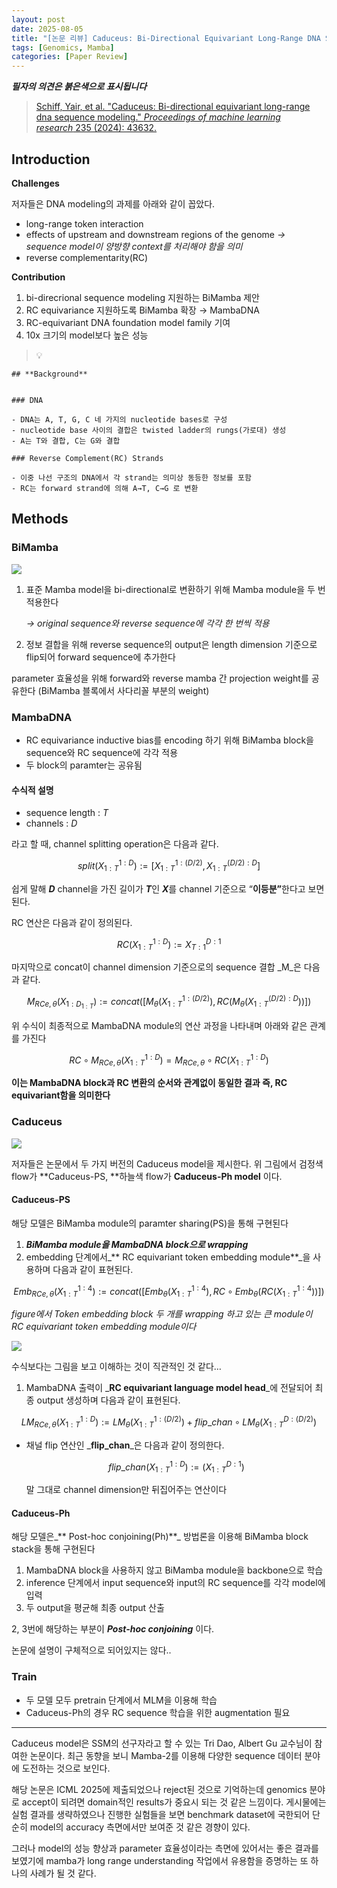 ```yaml
---
layout: post
date: 2025-08-05
title: "[논문 리뷰] Caduceus: Bi-Directional Equivariant Long-Range DNA Sequence Modeling"
tags: [Genomics, Mamba]
categories: [Paper Review]
---
```


<span class="notion-red">_**필자의 의견은 붉은색으로 표시됩니다**_</span>


> [Schiff, Yair, et al. "Caduceus: Bi-directional equivariant long-range dna sequence modeling." ](https://pmc.ncbi.nlm.nih.gov/articles/PMC12189541/)[_Proceedings of machine learning research_](https://pmc.ncbi.nlm.nih.gov/articles/PMC12189541/)[ 235 (2024): 43632.](https://pmc.ncbi.nlm.nih.gov/articles/PMC12189541/)



## Introduction


**Challenges**


저자들은 DNA modeling의 과제를 아래와 같이 꼽았다.

- long-range token interaction
- effects of upstream and downstream regions of the genome 
_→ sequence model이 양방향 context를 처리해야 함을 의미_
- reverse complementarity(RC)

**Contribution**

1. bi-direcrional sequence modeling 지원하는 BiMamba 제안
1. RC equivariance 지원하도록 BiMamba 확장 → MambaDNA
1. RC-equivariant DNA foundation model family 기여
1. 10x 크기의 model보다 높은 성능

> 💡 


	## **Background**


	### DNA

	- DNA는 A, T, G, C 네 가지의 nucleotide bases로 구성
	- nucleotide base 사이의 결합은 twisted ladder의 rungs(가로대) 생성
	- A는 T와 결합, C는 G와 결합

	### Reverse Complement(RC) Strands

	- 이중 나선 구조의 DNA에서 각 strand는 의미상 동등한 정보를 포함
	- RC는 forward strand에 의해 A→T, C→G 로 변환


## Methods



### BiMamba


![](https://prod-files-secure.s3.us-west-2.amazonaws.com/542b861c-36a8-4051-84e5-8804b6728dba/2c247d59-7815-4980-99f0-8f0d21f445a7/image.png?X-Amz-Algorithm=AWS4-HMAC-SHA256&X-Amz-Content-Sha256=UNSIGNED-PAYLOAD&X-Amz-Credential=ASIAZI2LB46652U3OUGY%2F20251002%2Fus-west-2%2Fs3%2Faws4_request&X-Amz-Date=20251002T140123Z&X-Amz-Expires=3600&X-Amz-Security-Token=IQoJb3JpZ2luX2VjEJT%2F%2F%2F%2F%2F%2F%2F%2F%2F%2FwEaCXVzLXdlc3QtMiJHMEUCIQCCyZQizwzihy4ODL8%2Bhl6HC0sqpUuVl2n%2Bctqtnp08XgIgQE3wwkUWg7sxVKG%2BbeRrb772vcqJImjHyQFwdUPyZjoq%2FwMILRAAGgw2Mzc0MjMxODM4MDUiDBb4p3IvHUBu26tySSrcA590xbnodNkQHpT%2FdTvJGfqPApWvvVSkSFjDFqd%2BGjU1zN62lV26HuZlRwyTz17vYQ%2FiUN8%2BpK66rm3EDIaBWaSDwvsT88WK%2Br32EKzcb7RYONbr%2BwAI41fut3XfxIBPHzlWRdYvATeeD5R7qgFhDNP4KH%2F4sbuUNvruba6pdpAjCHKe2Z9Mixs74VIAy60h4noeJWS8wFvWVUybEk%2FDDjZqLa6NjIhVRCYXRAlOpBGVaMy1QCB8uAiWYx359JIu2nNgUr3VM9BQk3qhgI8VtAp9mWx8obyitby1VLPXrdBykq2jyrQg8Ni2uqyclIz7Nvpxs3hnYgV0vVbhOB6FlzMZ7Zk1pRAr8HD89NMfhl%2F8vDlIKLZG24VI0w3YJQDzFFhtY319SaiVDXD9sH6lDTYubwF0ch8ERgsY5VGPEEjeXqz99i9d0MNtLMPsmeBlG81TFzxn7uNLbentRhqV1WOg6FOLRfSZj2VQOTvdwL0CCZGU%2ByDfV5urTUKFCa4FDY%2FVxQC4SxeCSer5ajT40DUn8Dbvyl6ACpHiWRJ6Gp0Gk3cMAtrV4EkspuQ3NSkrYRppHg8KoSnzPJ7CWIfqHnMgxgBlZ5r8ZKLCdNVks2VyfdrO8zJImAVJqCnzMPzC%2BcYGOqUB6%2BWZ1dzPl4ClYy28QmU%2Bg5qcOteYJu%2FWaUdhbeIIyFUrFOuaXeWNtxhbdQVAd0PIAuX9DiUMMblthn%2BlQPjeaOWqRcbORVl7paLj%2FiKZuY3OIegs15xKNO8Ox4kARlAx8c8RjMs0j4TDTlThZ1%2F4HwnrDYWdM0O%2BHLPjDZGSGJtDTkFoRKymsRE6kLj0z%2BJQpCYhMXmGebgl%2FgckZLc7idCyvBln&X-Amz-Signature=d04aca0deaf22c232ee6b02f0eb8da04ea4806d6d40a742ae4e335c59a457118&X-Amz-SignedHeaders=host&x-amz-checksum-mode=ENABLED&x-id=GetObject)

1. 표준 Mamba model을 bi-directional로 변환하기 위해 Mamba module을 두 번 적용한다

	_→ original sequence와 reverse sequence에 각각 한 번씩 적용_

1. 정보 결합을 위해 reverse sequence의 output은 length dimension 기준으로 flip되어 forward sequence에 추가한다

parameter 효율성을 위해 forward와 reverse mamba 간 projection weight를 공유한다 (BiMamba 블록에서 사다리꼴 부분의 weight)



### MambaDNA

- RC equivariance inductive bias를 encoding 하기 위해 BiMamba block을 sequence와 RC sequence에 각각 적용
- 두 block의 paramter는 공유됨


#### 수식적 설명

- sequence length : _T_
- channels : _D_

라고 할 때,  channel splitting operation은 다음과 같다.


$$
split(X^{1:D}_{1:T}):=[X^{1:(D/2)}_{1:T},X^{(D/2):D}_{1:T}]
$$


<span class="notion-red">쉽게 말해 </span><span class="notion-red">_**D**_</span><span class="notion-red"> channel을 가진 길이가 </span><span class="notion-red">_**T**_</span><span class="notion-red">인 </span><span class="notion-red">_**X**_</span><span class="notion-red">를 channel 기준으로 “</span><span class="notion-red">**이등분”**</span><span class="notion-red">한다고 보면 된다.</span>


RC 연산은 다음과 같이 정의된다.


$$
RC(X^{1:D}_{1:T}):=X^{D:1}_{T:1}
$$


마지막으로 concat이 channel dimension 기준으로의 sequence 결합 _M_은 다음과 같다.


$$
M_{RCe,\theta}(X_{1:D_{1:T}}):=concat([M_{\theta}(X^{1:(D/2)}_{1:T}),RC(M_{\theta}(X^{(D/2):D}_{1:T}))])
$$


위 수식이 최종적으로 MambaDNA module의 연산 과정을 나타내며 아래와 같은 관계를 가진다


$$
RC\circ M_{RCe,\theta}(X^{1:D}_{1:T}) = M_{RCe,\theta} \circ RC(X^{1:D}_{1:T})
$$


**이는 MambaDNA block과 RC 변환의 순서와 관계없이 동일한 결과 즉, RC equivariant함을 의미한다**



### Caduceus


![](https://prod-files-secure.s3.us-west-2.amazonaws.com/542b861c-36a8-4051-84e5-8804b6728dba/f94a60d7-8145-473b-aef9-7c68d3ec604a/image.png?X-Amz-Algorithm=AWS4-HMAC-SHA256&X-Amz-Content-Sha256=UNSIGNED-PAYLOAD&X-Amz-Credential=ASIAZI2LB46652U3OUGY%2F20251002%2Fus-west-2%2Fs3%2Faws4_request&X-Amz-Date=20251002T140124Z&X-Amz-Expires=3600&X-Amz-Security-Token=IQoJb3JpZ2luX2VjEJT%2F%2F%2F%2F%2F%2F%2F%2F%2F%2FwEaCXVzLXdlc3QtMiJHMEUCIQCCyZQizwzihy4ODL8%2Bhl6HC0sqpUuVl2n%2Bctqtnp08XgIgQE3wwkUWg7sxVKG%2BbeRrb772vcqJImjHyQFwdUPyZjoq%2FwMILRAAGgw2Mzc0MjMxODM4MDUiDBb4p3IvHUBu26tySSrcA590xbnodNkQHpT%2FdTvJGfqPApWvvVSkSFjDFqd%2BGjU1zN62lV26HuZlRwyTz17vYQ%2FiUN8%2BpK66rm3EDIaBWaSDwvsT88WK%2Br32EKzcb7RYONbr%2BwAI41fut3XfxIBPHzlWRdYvATeeD5R7qgFhDNP4KH%2F4sbuUNvruba6pdpAjCHKe2Z9Mixs74VIAy60h4noeJWS8wFvWVUybEk%2FDDjZqLa6NjIhVRCYXRAlOpBGVaMy1QCB8uAiWYx359JIu2nNgUr3VM9BQk3qhgI8VtAp9mWx8obyitby1VLPXrdBykq2jyrQg8Ni2uqyclIz7Nvpxs3hnYgV0vVbhOB6FlzMZ7Zk1pRAr8HD89NMfhl%2F8vDlIKLZG24VI0w3YJQDzFFhtY319SaiVDXD9sH6lDTYubwF0ch8ERgsY5VGPEEjeXqz99i9d0MNtLMPsmeBlG81TFzxn7uNLbentRhqV1WOg6FOLRfSZj2VQOTvdwL0CCZGU%2ByDfV5urTUKFCa4FDY%2FVxQC4SxeCSer5ajT40DUn8Dbvyl6ACpHiWRJ6Gp0Gk3cMAtrV4EkspuQ3NSkrYRppHg8KoSnzPJ7CWIfqHnMgxgBlZ5r8ZKLCdNVks2VyfdrO8zJImAVJqCnzMPzC%2BcYGOqUB6%2BWZ1dzPl4ClYy28QmU%2Bg5qcOteYJu%2FWaUdhbeIIyFUrFOuaXeWNtxhbdQVAd0PIAuX9DiUMMblthn%2BlQPjeaOWqRcbORVl7paLj%2FiKZuY3OIegs15xKNO8Ox4kARlAx8c8RjMs0j4TDTlThZ1%2F4HwnrDYWdM0O%2BHLPjDZGSGJtDTkFoRKymsRE6kLj0z%2BJQpCYhMXmGebgl%2FgckZLc7idCyvBln&X-Amz-Signature=86cbdcb13a60f3118641abb840d6becdbf9f501ef644930a8de9eb15b8efddac&X-Amz-SignedHeaders=host&x-amz-checksum-mode=ENABLED&x-id=GetObject)


저자들은 논문에서 두 가지 버전의 Caduceus model을 제시한다. 위 그림에서 검정색 flow가 **Caduceus-PS, **하늘색 flow가 **Caduceus-Ph model** 이다.



#### Caduceus-PS


해당 모델은 BiMamba module의 paramter sharing(PS)을 통해 구현된다

1. _**BiMamba module을 MambaDNA block으로 wrapping**_
1. embedding 단계에서_** RC equivariant token embedding module**_을 사용하며 다음과 같이 표현된다.

$$
Emb_{RCe,\theta}(X^{1:4}_{1:T}):=concat([Emb_{\theta}(X^{1:4}_{1:T}),RC \circ Emb_{\theta}(RC(X^{1:4}_{1:T}))])
$$


_figure에서 Token embedding block 두 개를 wrapping 하고 있는 큰 module이 RC equivariant token embedding module이다_


![](https://prod-files-secure.s3.us-west-2.amazonaws.com/542b861c-36a8-4051-84e5-8804b6728dba/b175e4da-71eb-4e91-8c23-a06dabe673c9/image.png?X-Amz-Algorithm=AWS4-HMAC-SHA256&X-Amz-Content-Sha256=UNSIGNED-PAYLOAD&X-Amz-Credential=ASIAZI2LB46652U3OUGY%2F20251002%2Fus-west-2%2Fs3%2Faws4_request&X-Amz-Date=20251002T140125Z&X-Amz-Expires=3600&X-Amz-Security-Token=IQoJb3JpZ2luX2VjEJT%2F%2F%2F%2F%2F%2F%2F%2F%2F%2FwEaCXVzLXdlc3QtMiJHMEUCIQCCyZQizwzihy4ODL8%2Bhl6HC0sqpUuVl2n%2Bctqtnp08XgIgQE3wwkUWg7sxVKG%2BbeRrb772vcqJImjHyQFwdUPyZjoq%2FwMILRAAGgw2Mzc0MjMxODM4MDUiDBb4p3IvHUBu26tySSrcA590xbnodNkQHpT%2FdTvJGfqPApWvvVSkSFjDFqd%2BGjU1zN62lV26HuZlRwyTz17vYQ%2FiUN8%2BpK66rm3EDIaBWaSDwvsT88WK%2Br32EKzcb7RYONbr%2BwAI41fut3XfxIBPHzlWRdYvATeeD5R7qgFhDNP4KH%2F4sbuUNvruba6pdpAjCHKe2Z9Mixs74VIAy60h4noeJWS8wFvWVUybEk%2FDDjZqLa6NjIhVRCYXRAlOpBGVaMy1QCB8uAiWYx359JIu2nNgUr3VM9BQk3qhgI8VtAp9mWx8obyitby1VLPXrdBykq2jyrQg8Ni2uqyclIz7Nvpxs3hnYgV0vVbhOB6FlzMZ7Zk1pRAr8HD89NMfhl%2F8vDlIKLZG24VI0w3YJQDzFFhtY319SaiVDXD9sH6lDTYubwF0ch8ERgsY5VGPEEjeXqz99i9d0MNtLMPsmeBlG81TFzxn7uNLbentRhqV1WOg6FOLRfSZj2VQOTvdwL0CCZGU%2ByDfV5urTUKFCa4FDY%2FVxQC4SxeCSer5ajT40DUn8Dbvyl6ACpHiWRJ6Gp0Gk3cMAtrV4EkspuQ3NSkrYRppHg8KoSnzPJ7CWIfqHnMgxgBlZ5r8ZKLCdNVks2VyfdrO8zJImAVJqCnzMPzC%2BcYGOqUB6%2BWZ1dzPl4ClYy28QmU%2Bg5qcOteYJu%2FWaUdhbeIIyFUrFOuaXeWNtxhbdQVAd0PIAuX9DiUMMblthn%2BlQPjeaOWqRcbORVl7paLj%2FiKZuY3OIegs15xKNO8Ox4kARlAx8c8RjMs0j4TDTlThZ1%2F4HwnrDYWdM0O%2BHLPjDZGSGJtDTkFoRKymsRE6kLj0z%2BJQpCYhMXmGebgl%2FgckZLc7idCyvBln&X-Amz-Signature=d4effc55683b28fd4cd029e9e28435a68e5dbcfc6008a58742252554cb774ddf&X-Amz-SignedHeaders=host&x-amz-checksum-mode=ENABLED&x-id=GetObject)


<span class="notion-red">수식보다는 그림을 보고 이해하는 것이 직관적인 것 같다…</span>

1. MambaDNA 출력이 _**RC equivariant language model head**_에 전달되어 최종 output 생성하며 다음과 같이 표현된다.

$$
LM_{RCe,\theta}(X^{1:D}_{1:T}):= LM_{\theta}(X^{1:(D/2)}_{1:T})+flip\_chan\circ LM_{\theta}(X^{D:(D/2)}_{1:T})
$$

- 채널 flip 연산인 _**flip\_chan**_은 다음과 같이 정의한다.

	$$
	flip\_chan(X^{1:D}_{1:T}):=(X^{D:1}_{1:T})
	$$


	말 그대로 channel dimension만 뒤집어주는 연산이다



#### Caduceus-Ph


해당 모델은_** Post-hoc conjoining(Ph)**_ 방법론을 이용해 BiMamba block stack을 통해 구현된다

1. MambaDNA block을 사용하지 않고 BiMamba module을 backbone으로 학습
1. inference 단계에서 input sequence와 input의 RC sequence를 각각 model에 입력
1. 두 output을 평균해 최종 output 산출

2, 3번에 해당하는 부분이 _**Post-hoc conjoining**_ 이다.


<span class="notion-red">논문에 설명이 구체적으로 되어있지는 않다..</span>



### Train

- 두 모델 모두 pretrain 단계에서 MLM을 이용해 학습
- Caduceus-Ph의 경우 RC sequence 학습을 위한 augmentation 필요

---


<span class="notion-red">Caduceus model은 SSM의 선구자라고 할 수 있는 Tri Dao, Albert Gu 교수님이 참여한 논문이다. 최근 동향을 보니 Mamba-2를 이용해 다양한 sequence 데이터 분야에 도전하는 것으로 보인다.</span>


<span class="notion-red">해당 논문은 ICML 2025에 제출되었으나 reject된 것으로 기억하는데 genomics 분야로 accept이 되려면 domain적인 results가 중요시 되는 것 같은 느낌이다. 게시물에는 실험 결과를 생략하였으나 진행한 실험들을 보면 benchmark dataset에 국한되어 단순히 model의 accuracy 측면에서만 보여준 것 같은 경향이 있다.</span>


<span class="notion-red">그러나 model의 성능 향상과 parameter 효율성이라는 측면에 있어서는 좋은 결과를 보였기에 mamba가 long range understanding 작업에서 유용함을 증명하는 또 하나의 사례가 될 것 같다.</span>

